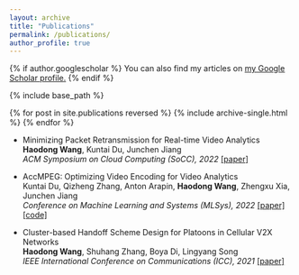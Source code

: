 ```yaml
---
layout: archive
title: "Publications"
permalink: /publications/
author_profile: true
---
```


{% if author.googlescholar %}
  You can also find my articles on <u><a href="{{author.googlescholar}}">my Google Scholar profile</a>.</u>
{% endif %}

{% include base_path %}

{% for post in site.publications reversed %}
  {% include archive-single.html %}
{% endfor %}


- Minimizing Packet Retransmission for Real-time Video Analytics<br />
  **Haodong Wang**, Kuntai Du, Junchen Jiang<br />
  *ACM Symposium on Cloud Computing (SoCC), 2022* [[paper]](https://daaohame.github.io/files/T4V_camera_ready_v1.pdf)

- AccMPEG: Optimizing Video Encoding for Video Analytics<br />
  Kuntai Du, Qizheng Zhang, Anton Arapin, **Haodong Wang**, Zhengxu Xia, Junchen Jiang<br />
  *Conference on Machine Learning and Systems (MLSys), 2022* [[paper]](https://daaohame.github.io/files/MLSys-2022-accmpeg-optimizing-video-encoding-for-accurate-video-analytics-Paper.pdf) [[code]](https://github.com/KuntaiDu/AccMPEG)

- Cluster-based Handoff Scheme Design for Platoons in Cellular V2X Networks<br />
  **Haodong Wang**, Shuhang Zhang, Boya Di, Lingyang Song<br />
  *IEEE International Conference on Communications (ICC), 2021* [[paper]](https://daaohame.github.io/files/Cluster-based_Handoff_Scheme_Design_for_Platoons_in_Cellular_V2X_Networks.pdf)
